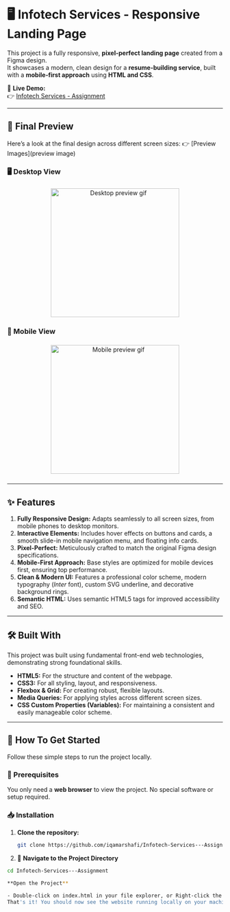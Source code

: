 # 🖥️ Infotech Services - Responsive Landing Page

This project is a fully responsive, **pixel-perfect landing page** created from a Figma design.  
It showcases a modern, clean design for a **resume-building service**, built with a **mobile-first approach** using **HTML and CSS**.

🎯 **Live Demo:**  
👉 [Infotech Services - Assignment](https://iqamarshafi.github.io/Infotech-Services---Assignment/)

---

## 📸 Final Preview

Here’s a look at the final design across different screen sizes:
👉 [Preview Images](preview image)

### 🖥️ Desktop View 
###

<div align="center">
  <img src="preview image/Desktop view.gif" height="300" alt="Desktop preview gif" />
</div>

###

### 📱 Mobile View  

###

<div align="center">
  <img src="preview image/Mobile view.gif" height="300" alt="Mobile preview gif" />
</div>

###
---

## ✨ Features

1. **Fully Responsive Design:** Adapts seamlessly to all screen sizes, from mobile phones to desktop monitors.  
2. **Interactive Elements:** Includes hover effects on buttons and cards, a smooth slide-in mobile navigation menu, and floating info cards.  
3. **Pixel-Perfect:** Meticulously crafted to match the original Figma design specifications.  
4. **Mobile-First Approach:** Base styles are optimized for mobile devices first, ensuring top performance.  
5. **Clean & Modern UI:** Features a professional color scheme, modern typography (*Inter* font), custom SVG underline, and decorative background rings.  
6. **Semantic HTML:** Uses semantic HTML5 tags for improved accessibility and SEO.

---

## 🛠️ Built With

This project was built using fundamental front-end web technologies, demonstrating strong foundational skills.

- **HTML5:** For the structure and content of the webpage.  
- **CSS3:** For all styling, layout, and responsiveness.  
- **Flexbox & Grid:** For creating robust, flexible layouts.  
- **Media Queries:** For applying styles across different screen sizes.  
- **CSS Custom Properties (Variables):** For maintaining a consistent and easily manageable color scheme.

---

## 🚀 How To Get Started

Follow these simple steps to run the project locally.

### 🔧 Prerequisites
You only need a **web browser** to view the project. No special software or setup required.

### 📥 Installation

1. **Clone the repository:**
   ```bash
   git clone https://github.com/iqamarshafi/Infotech-Services---Assignment.git
2. 📂 **Navigate to the Project Directory**

```bash
cd Infotech-Services---Assignment

**Open the Project**

- Double-click on index.html in your file explorer, or Right-click the file and select “Open with” → your preferred browser
That's it! You should now see the website running locally on your machine.
